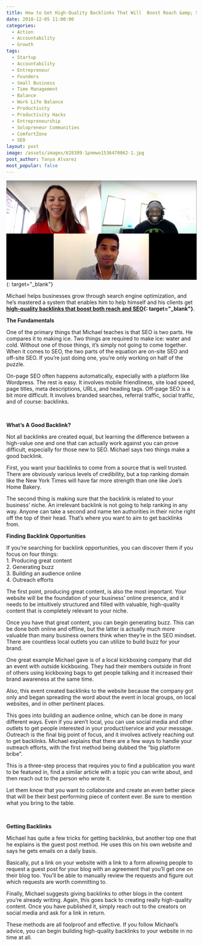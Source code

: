```yaml
---
title: How to Get High-Quality Backlinks That Will  Boost Reach &amp; SEO
date: 2018-12-05 11:00:00
categories:
  - Action
  - Accountability
  - Growth
tags:
  - Startup
  - Accountability
  - Entrepreneur
  - Founders
  - Small Business
  - Time Management
  - Balance
  - Work Life Balance
  - Productivity
  - Productivity Hacks
  - Entrepreneurship
  - Solopreneur Communities
  - ComfortZone
  - SEO
layout: post
image: /assets/images/628389-1pomwo1536470062-1.jpg
post_author: Tanya Alvarez
most_popular: false
---
```


[![](/assets/images/screen-shot-2019-01-02-at-6-14-47-pm.png)](https://www.youtube.com/watch?v=XNJ7cmxkwR8&amp;feature=youtu.be){: target="_blank"}

Michael helps businesses grow through search engine optimization, and he’s mastered a system that enables him to help himself and his clients get **[high-quality backlinks that boost both reach and SEO](https://youtu.be/XNJ7cmxkwR8){: target="_blank"}**.

**The Fundamentals**

One of the primary things that Michael teaches is that SEO is two parts. He compares it to making ice. Two things are required to make ice: water and cold. Without one of those things, it’s simply not going to come together. When it comes to SEO, the two parts of the equation are on-site SEO and off-site SEO. If you’re just doing one, you’re only working on half of the puzzle.

On-page SEO often happens automatically, especially with a platform like Wordpress. The rest is easy. It involves mobile friendliness, site load speed, page titles, meta descriptions, URLs, and heading tags. Off-page SEO is a bit more difficult. It involves branded searches, referral traffic, social traffic, and of course: backlinks.

&nbsp;

**What’s A Good Backlink?**

Not all backlinks are created equal, but learning the difference between a high-value one and one that can actually work against you can prove difficult, especially for those new to SEO. Michael says two things make a good backlink.

First, you want your backlinks to come from a source that is well trusted. There are obviously various levels of credibility, but a top ranking domain like the New York Times will have far more strength than one like Joe’s Home Bakery.

The second thing is making sure that the backlink is related to your business’ niche. An irrelevant backlink is not going to help ranking in any way. Anyone can take a second and name ten authorities in their niche right off the top of their head. That’s where you want to aim to get backlinks from.

**Finding Backlink Opportunities**

If you’re searching for backlink opportunities, you can discover them if you focus on four things:<br>1. Producing great content<br>2. Generating buzz<br>3. Building an audience online<br>4. Outreach efforts

The first point, producing great content, is also the most important. Your website will be the foundation of your business’ online presence, and it needs to be intuitively structured and filled with valuable, high-quality content that is completely relevant to your niche.

Once you have that great content, you can begin generating buzz. This can be done both online and offline, but the latter is actually much more valuable than many business owners think when they’re in the SEO mindset. There are countless local outlets you can utilize to build buzz for your brand.

One great example Michael gave is of a local kickboxing company that did an event with outside kickboxing. They had their members outside in front of others using kickboxing bags to get people talking and it increased their brand awareness at the same time.

Also, this event created backlinks to the website because the company got only and began spreading the word about the event in local groups, on local websites, and in other pertinent places.

This goes into building an audience online, which can be done in many different ways. Even if you aren’t local, you can use social media and other outlets to get people interested in your product/service and your message. Outreach is the final big point of focus, and it involves actively reaching out to get backlinks. Michael explains that there are a few ways to handle your outreach efforts, with the first method being dubbed the “big platform bribe”.

This is a three-step process that requires you to find a publication you want to be featured in, find a similar article with a topic you can write about, and then reach out to the person who wrote it.

Let them know that you want to collaborate and create an even better piece that will be their best performing piece of content ever. Be sure to mention what you bring to the table.

&nbsp;

**Getting Backlinks**

Michael has quite a few tricks for getting backlinks, but another top one that<br>he explains is the guest post method. He uses this on his own website and<br>says he gets emails on a daily basis.

Basically, put a link on your website with a link to a form allowing people to request a guest post for your blog with an agreement that you’ll get one on their blog too. You’ll be able to manually review the requests and figure out which requests are worth committing to.

Finally, Michael suggests giving backlinks to other blogs in the content you’re already writing. Again, this goes back to creating really high-quality content. Once you have published it, simply reach out to the creators on social media and ask for a link in return.

These methods are all foolproof and effective. If you follow Michael’s advice, you can begin building high-quality backlinks to your website in no time at all.